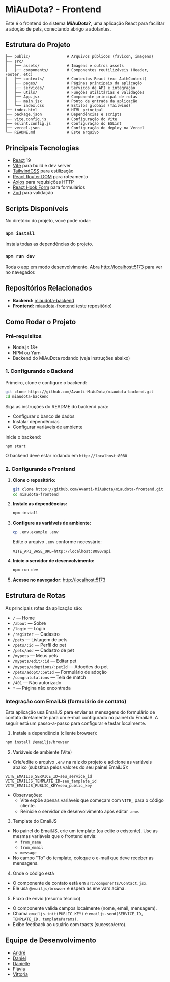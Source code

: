 # MiAuDota? - Frontend

Este é o frontend do sistema **MiAuDota?**, uma aplicação React para facilitar a adoção de pets, conectando abrigo a adotantes.

## Estrutura do Projeto

```
├── public/                # Arquivos públicos (favicon, imagens)
├── src/
│   ├── assets/            # Imagens e outros assets
│   ├── components/        # Componentes reutilizáveis (Header, Footer, etc)
│   ├── contexts/          # Contextos React (ex: AuthContext)
│   ├── pages/             # Páginas principais da aplicação
│   ├── services/          # Serviços de API e integração
│   ├── utils/             # Funções utilitárias e validações
│   ├── App.jsx            # Componente principal de rotas
│   ├── main.jsx           # Ponto de entrada da aplicação
│   └── index.css          # Estilos globais (Tailwind)
├── index.html             # HTML principal
├── package.json           # Dependências e scripts
├── vite.config.js         # Configuração do Vite
├── eslint.config.js       # Configuração do ESLint
├── vercel.json            # Configuração de deploy na Vercel
└── README.md              # Este arquivo
```

## Principais Tecnologias

- [React](https://react.dev/) 19
- [Vite](https://vitejs.dev/) para build e dev server
- [TailwindCSS](https://tailwindcss.com/) para estilização
- [React Router DOM](https://reactrouter.com/) para roteamento
- [Axios](https://axios-http.com/) para requisições HTTP
- [React Hook Form](https://react-hook-form.com/) para formulários
- [Zod](https://zod.dev/) para validação

## Scripts Disponíveis

No diretório do projeto, você pode rodar:

### `npm install`

Instala todas as dependências do projeto.

### `npm run dev`

Roda o app em modo desenvolvimento. Abra [http://localhost:5173](http://localhost:5173) para ver no navegador.

## Repositórios Relacionados

- **Backend:** [miaudota-backend](https://github.com/Avanti-MiAuDota/miaudota-backend)
- **Frontend:** [miaudota-frontend](https://github.com/Avanti-MiAuDota/miaudota-frontend) (este repositório)

## Como Rodar o Projeto

### Pré-requisitos

- Node.js 18+
- NPM ou Yarn
- Backend do MiAuDota rodando (veja instruções abaixo)

### 1. Configurando o Backend

Primeiro, clone e configure o backend:

```sh
git clone https://github.com/Avanti-MiAuDota/miaudota-backend.git
cd miaudota-backend
```

Siga as instruções do README do backend para:

- Configurar o banco de dados
- Instalar dependências
- Configurar variáveis de ambiente

Inicie o backend:

```sh
npm start
```

O backend deve estar rodando em `http://localhost:8080`

### 2. Configurando o Frontend

1. **Clone o repositório:**

   ```sh
   git clone https://github.com/Avanti-MiAuDota/miaudota-frontend.git
   cd miaudota-frontend
   ```

2. **Instale as dependências:**

   ```sh
   npm install
   ```

3. **Configure as variáveis de ambiente:**

   ```sh
   cp .env.example .env
   ```

   Edite o arquivo `.env` conforme necessário:

   ```properties
   VITE_API_BASE_URL=http://localhost:8080/api
   ```

4. **Inicie o servidor de desenvolvimento:**

   ```sh
   npm run dev
   ```

5. **Acesse no navegador:**
   [http://localhost:5173](http://localhost:5173)

## Estrutura de Rotas

As principais rotas da aplicação são:

- `/` — Home
- `/about` — Sobre
- `/login` — Login
- `/register` — Cadastro
- `/pets` — Listagem de pets
- `/pets/:id` — Perfil do pet
- `/pets/add` — Cadastro de pet
- `/mypets` — Meus pets
- `/mypets/edit/:id` — Editar pet
- `/mypets/adoptions/:petId` — Adoções do pet
- `/pets/adopt/:petId` — Formulário de adoção
- `/congratulations` — Tela de match
- `/401` — Não autorizado
- `*` — Página não encontrada

### Integração com EmailJS (formulário de contato)

Esta aplicação usa EmailJS para enviar as mensagens do formulário de contato diretamente para um e-mail configurado no painel do EmailJS. A seguir está um passo-a-passo para configurar e testar localmente.

1. Instale a dependência (cliente browser):

```powershell
npm install @emailjs/browser
```

2. Variáveis de ambiente (Vite)
- Crie/edite o arquivo `.env` na raiz do projeto e adicione as variáveis abaixo (substitua pelos valores do seu painel EmailJS):

```
VITE_EMAILJS_SERVICE_ID=seu_service_id
VITE_EMAILJS_TEMPLATE_ID=seu_template_id
VITE_EMAILJS_PUBLIC_KEY=seu_public_key
```
- Observações:
   - Vite expõe apenas variáveis que começam com `VITE_` para o código cliente.
   - Reinicie o servidor de desenvolvimento após editar `.env`.

3. Template do EmailJS
- No painel do EmailJS, crie um template (ou edite o existente). Use as mesmas variáveis que o frontend envia:
   - `from_name`
   - `from_email`
   - `message`
- No campo "To" do template, coloque o e-mail que deve receber as mensagens.

4. Onde o código está
- O componente de contato está em `src/components/Contact.jsx`.
- Ele usa `@emailjs/browser` e espera as env vars acima. 

5. Fluxo de envio (resumo técnico)
- O componente valida campos localmente (nome, email, mensagem).
- Chama `emailjs.init(PUBLIC_KEY)` e `emailjs.send(SERVICE_ID, TEMPLATE_ID, templateParams)`.
- Exibe feedback ao usuário com toasts (sucesso/erro).

## Equipe de Desenvolvimento

- [André](https://github.com/Mordev-tech)
- [Daniel](https://github.com/danielcooder)
- [Danielle](https://github.com/daniellesena)
- [Flávia](https://github.com/flaviare1s)
- [Vittoria](https://github.com/Vittoriaalopes)
